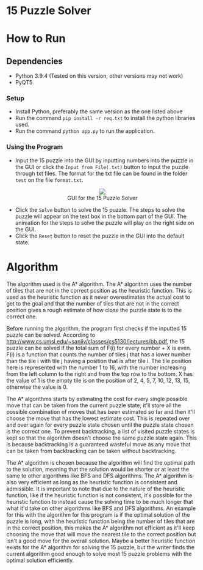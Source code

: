 # 15 Puzzle Solver
# How to Run
## Dependencies
- Python 3.9.4 (Tested on this version, other versions may not work) 
- PyQT5

### Setup
- Install Python, preferably the same version as the one listed above 
- Run the command `pip install -r req.txt` to install the python libraries used.
- Run the command `python app.py` to run the application.
### Using the Program
- Input the 15 puzzle into the GUI by inputting numbers into the puzzle in the GUI or click the `Input from File(.txt)` button to input the puzzle through txt files. The format for the txt file can be found in the folder `test` on the file `format.txt`.

<p align="center">
  <img src="https://user-images.githubusercontent.com/68438200/126910101-b9d1abee-ed8e-4b5f-bf3f-4b769e583dbd.png" /> <br>
  GUI for the 15 Puzzle Solver
</p>

- Click the `Solve` button to solve the 15 puzzle. The steps to solve the puzzle will appear on the text box in the bottom part of the GUI. The animation for the steps to solve the puzzle will play on the right side on the GUI.
- Click the `Reset` button to reset the puzzle in the GUI into the default state.

# Algorithm
The algorithm used is the A* algorithm. The A* algorithm uses the number of tiles that are not in the correct position as the heuristic function. This is used as the heuristic function as it never overestimates the actual cost to get to the goal and that the number of tiles that are not in the correct position gives a rough estimate of how close the puzzle state is to the correct one.

Before running the algorithm, the program first checks if the inputted 15 puzzle can be solved. According to http://www.cs.umsl.edu/~sanjiv/classes/cs5130/lectures/bb.pdf, the 15 puzzle can be solved if the total sum of F(i) for every number + X is even. F(i) is a function that counts the number of tiles j that has a lower number than the tile i with tile j having a position that is after tile i. The tile position here is represented with the number 1 to 16, with the number increasing from the left column to the right and from the top row to the bottom. X has the value of 1 is the empty tile is on the position of 2, 4, 5, 7, 10, 12, 13, 15, otherwise the value is 0.

The A* algorithms starts by estimating the cost for every single possible move that can be taken from the current puzzle state, it'll store all the possible combination of moves that has been estimated so far and then it'll choose the move that has the lowest estimate cost. This is repeated over and over again for every puzzle state chosen until the puzzle state chosen is the correct one. To prevent backtracking, a list of visited puzzle states is kept so that the algorithm doesn't choose the same puzzle state again. This is because backtracking is a guaranteed wasteful move as any move that can be taken from backtracking can be taken without backtracking.

The A* algorithm is chosen because the algorithm will find the optimal path to the solution, meaning that the solution would be shorter or at least the same to other algorithms like BFS and DFS algorithms. The A* algorithm is also very efficient as long as the heuristic function is consistent and admissible. It is important to note that due to the nature of the heuristic function, like if the heuristic function is not consistent, it's possible for the heuristic function to instead cause the solving time to be much longer that what it'd take on other algorithms like BFS and DFS algorithms. An example for this with the algorithm for this program is if the optimal solution of the puzzle is long, with the heuristic function being the number of tiles that are in the correct position, this makes the A* algorithm not efficient as it'll keep choosing the move that will move the nearest tile to the correct position but isn't a good move for the overall solution. Maybe a better heuristic function exists for the A* algorithm for solving the 15 puzzle, but the writer finds the current algorithm good enough to solve most 15 puzzle problems with the optimal solution efficiently.  
